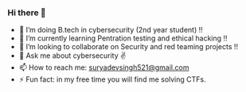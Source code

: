 ### Hi there 👋

<!--
**surya-dev-singh/surya-dev-singh** is a ✨ _special_ ✨ repository because its `README.md` (this file) appears on your GitHub profile.
-->

- 🏫 I’m doing B.tech in cybersecurity (2nd year student) !!
- 🌱 I’m currently learning Pentration testing and ethical hacking !!
- 👯 I’m looking to collaborate on Security and red teaming projects !!
- 💬 Ask me about cybersecurity ✌️
- 📫 How to reach me: suryadevsingh521@gmail.com
- ⚡ Fun fact: in my free time you will find me solving CTFs.
